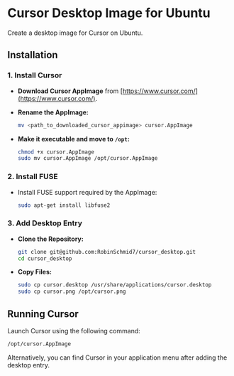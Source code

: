 # Cursor Desktop Image for Ubuntu

Create a desktop image for Cursor on Ubuntu.

## Installation

### 1. Install Cursor

- **Download Cursor AppImage** from [https://www.cursor.com/](https://www.cursor.com/).
  
- **Rename the AppImage:**
    ```bash
  mv <path_to_downloaded_cursor_appimage> cursor.AppImage 
  ```

- **Make it executable and move to `/opt`:**
    ```bash
  chmod +x cursor.AppImage
  sudo mv cursor.AppImage /opt/cursor.AppImage
   ```

### 2. Install FUSE
- Install FUSE support required by the AppImage:

	```bash
	sudo apt-get install libfuse2
	```

### 3. Add Desktop Entry

- **Clone the Repository:**

  ```bash
  git clone git@github.com:RobinSchmid7/cursor_desktop.git
  cd cursor_desktop
  ```

- **Copy Files:**

  ```bash
  sudo cp cursor.desktop /usr/share/applications/cursor.desktop
  sudo cp cursor.png /opt/cursor.png
  ```

## Running Cursor

Launch Cursor using the following command:

```bash
/opt/cursor.AppImage
```

Alternatively, you can find Cursor in your application menu after adding the desktop entry.

